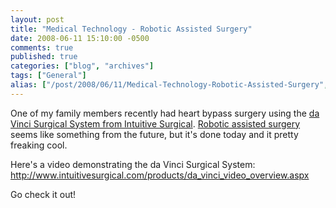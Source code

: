 ```yaml
---
layout: post
title: "Medical Technology - Robotic Assisted Surgery"
date: 2008-06-11 15:10:00 -0500
comments: true
published: true
categories: ["blog", "archives"]
tags: ["General"]
alias: ["/post/2008/06/11/Medical-Technology-Robotic-Assisted-Surgery", "/post/2008/06/11/medical-technology-robotic-assisted-surgery"]
---
```

<!-- more -->
<p>One of my family members recently had heart bypass surgery using the <a href="http://www.intuitivesurgical.com/products/da_vinci_video_overview.aspx">da Vinci Surgical System from Intuitive Surgical</a>. <a href="http://en.wikipedia.org/wiki/Robotic_surgery">Robotic assisted surgery</a> seems like something from the future, but it's done today and it pretty freaking cool.</p>
<p>Here's a video demonstrating the da Vinci Surgical System: <a href="http://www.intuitivesurgical.com/products/da_vinci_video_overview.aspx">http://www.intuitivesurgical.com/products/da_vinci_video_overview.aspx</a></p>
<p>Go check it out!</p>

